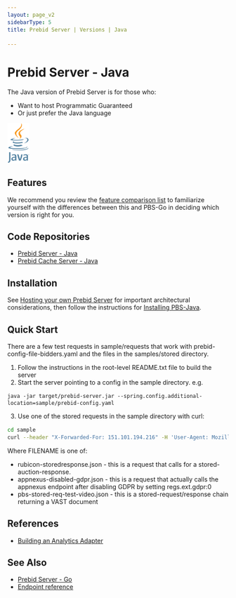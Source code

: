 ```yaml
---
layout: page_v2
sidebarType: 5
title: Prebid Server | Versions | Java

---
```


# Prebid Server - Java

<div class="row">
    <div class="col-md-6">

The Java version of Prebid Server is for those who:
<ul>
<li> Want to host Programmatic Guaranteed</li>
<li> Or just prefer the Java language</li>
</ul>

</div>
<div class="col-md-6 centered">

<img src="/assets/images/prebid-server/java-logo.png" width="50" alt="Java Logo">

</div>
</div>


## Features

We recommend you review the [feature comparison list](/prebid-server/features/pbs-feature-idx.html) to familiarize yourself with the differences between this and PBS-Go in deciding which version is right for you.

## Code Repositories

- [Prebid Server - Java](https://github.com/prebid/prebid-server-java)
- [Prebid Cache Server - Java](https://github.com/prebid/prebid-cache-java)

## Installation

See [Hosting your own Prebid Server](/prebid-server/hosting/pbs-hosting.html) for
important architectural considerations, then follow the instructions for [Installing PBS-Java](/prebid-server/developers/installing-java.html).

## Quick Start

There are a few test requests in sample/requests that work with prebid-config-file-bidders.yaml and the files in the samples/stored directory.

1. Follow the instructions in the root-level README.txt file to build the server
2. Start the server pointing to a config in the sample directory. e.g.

```
java -jar target/prebid-server.jar --spring.config.additional-location=sample/prebid-config.yaml
```

3. Use one of the stored requests in the sample directory with curl:

```bash
cd sample
curl --header "X-Forwarded-For: 151.101.194.216" -H 'User-Agent: Mozilla/5.0 (Macintosh; Intel Mac OS X 10_12_6) AppleWebKit/537.36 (KHTML, like Gecko) Chrome/59.0.3071.115 Safari/537.36' -H 'Referer: https://example.com/demo/' -H "Content-Type: application/json" http://localhost:8080/openrtb2/auction --data @FILENAME
```

Where FILENAME is one of:

- rubicon-storedresponse.json - this is a request that calls for a stored-auction-response.
- appnexus-disabled-gdpr.json - this is a request that actually calls the appnexus endpoint after disabling GDPR by setting regs.ext.gdpr:0
- pbs-stored-req-test-video.json - this is a stored-request/response chain returning a VAST document

## References

- [Building an Analytics Adapter](/prebid-server/developers/pbs-build-an-analytics-adapter.html#adding-an-analytics-adapter-in-pbs-java)

## See Also

- [Prebid Server - Go](/prebid-server/versions/pbs-versions-go.html)
- [Endpoint reference](/prebid-server/endpoints/pbs-endpoint-overview.html)
